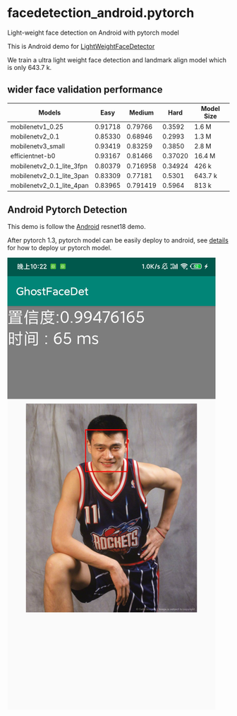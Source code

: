 # facedetection_android.pytorch
Light-weight face detection on Android with pytorch model

This is Android demo for [LightWeightFaceDetector](https://github.com/midasklr/LightWeightFaceDetector)

We train a ultra light weight face detection and landmark align model which is only 643.7 k.

## wider face validation performance

| Models                    | Easy    | Medium   | Hard    | Model Size |
| ------------------------- | ------- | -------- | ------- | ---------- |
| mobilenetv1_0.25          | 0.91718 | 0.79766  | 0.3592  | 1.6 M      |
| mobilenetv2_0.1           | 0.85330 | 0.68946  | 0.2993  | 1.3 M      |
| mobilenetv3_small         | 0.93419 | 0.83259  | 0.3850  | 2.8 M      |
| efficientnet-b0           | 0.93167 | 0.81466  | 0.37020 | 16.4 M     |
| mobilenetv2_0.1_lite_3fpn | 0.80379 | 0.716958 | 0.34924 | 426 k      |
| mobilenetv2_0.1_lite_3pan | 0.83309 | 0.77181  | 0.5301  | 643.7 k    |
| mobilenetv2_0.1_lite_4pan | 0.83965 | 0.791419 | 0.5964  | 813 k      |

## Android Pytorch Detection

This demo is follow the [Android](https://pytorch.org/) resnet18 demo.

After pytorch 1.3, pytorch model can be easily deploy to android, see [details](https://blog.csdn.net/IEEE_FELLOW/article/details/108420007) for how to deploy ur pytorch model.

![](demo.jpg)

